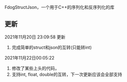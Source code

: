 FdogStructJson，一个用于C++的序列化和反序列化的库



## 更新

2021年11月20日 23:09:58 更新

1. 完成简单的struct和json的互转(只能转int)


2021年11月22日00:05:22

1. 修改了某些上头的代码，
2. 支持int, float, double的互转，下一次更新应该会全部支持


